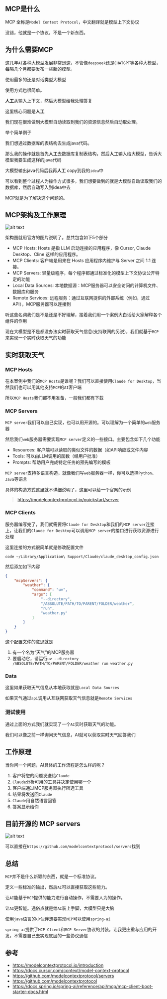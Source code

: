 
## MCP是什么

MCP 全称是`Model Context Protocol`，中文翻译就是模型上下文协议

没错，他就是一个协议，不是一个新东西。


## 为什么需要MCP

这几年`AI`各种大模型发展非常迅速，不管像`deepseek`还是`CHATGPT`等各种大模型，每隔几个月都要发布一些新的模型。

使用最多的还是对话类型大模型


使用方式也很简单。

**人工**从输入上下文，然后大模型给我处理答复

这里核心问题是**人工**

我们现在很难做到大模型自动读取到我们的资源信息然后自动取处理。

举个简单例子

我们想通过数据库的表结构去生成java代码。

那么我的操作就是首先**人工**去数据库复制表结构，然后**人工**输入给大模型，告诉大模型我要生成这样的java代码

大模型输出java代码后我再**人工** copy到我的`idea`中


可以看到整个过程人为操作方式很多，我们想要做到的就是大模型自动读取我们的数据库，然后自动写入到idea中去

MCP就是为了解决这个问题的。



## MCP架构及工作原理

![alt text](images/mcp-architecture.png)

架构图就用官方的图片说明了。总共包含如下5个部分

- MCP Hosts: Hosts 是指 LLM 启动连接的应用程序，像 Cursor, Claude Desktop、Cline 这样的应用程序。
- MCP Clients: 客户端是用来在 Hosts 应用程序内维护与 Server 之间 1:1 连接。
- MCP Servers: 轻量级程序，每个程序都通过标准化的模型上下文协议公开特定的功能
- Local Data Sources: 本地数据源：MCP服务器可以安全访问的计算机文件、数据库和服务
- Remote Services: 远程服务：通过互联网提供的外部系统（例如，通过API），MCP服务器可以连接到


听这些名词我们是不是还是不好理解，接着我们用一个案例大白话给大家解释各个组件的作用

现在大模型是不是都没办法实时获取天气信息(支持联网的另说)，我们就基于`MCP`来实现一个实时获取天气的功能

## 实时获取天气

### MCP Hosts

在本案例中我们的`MCP Hosts`是谁呢？我们可以直接使用`Claude for Desktop`，当然我们也可以用其他支持`MCP`的`AI`客户端


所以`MCP Hosts`我们都不用准备，一般我们都有下载


### MCP Servers

`MCP server`我们可以自己实现，也可以用开源的。可以理解为一个简单的`web`服务器

然后我们`web`服务器需要实现`MCP server`定义的一些接口。主要包含如下几个功能

- Resources: 客户端可以读取的类似文件的数据（如API响应或文件内容
- Tools: 可以由LLM调用的函数（经用户批准）
- Prompts: 帮助用户完成特定任务的预先编写的模板

`MCP server`支持多语言构造，就像我们写`web`服务器一样，你可以选择`Python`、`Java`等语言

具体的构造方式这里就不详细说明了，这里可以给一个官网的示例

> https://modelcontextprotocol.io/quickstart/server


### MCP Clients

服务器编写完了，我们就需要将`Claude for Desktop`和我们的`MCP server`连接上，让我们的`Claude for Desktop`可以调用`MCP server`的接口进行获取资源进行处理

这里连接的方式很简单就是修改配置文件

```shell
code ~/Library/Application\ Support/Claude/claude_desktop_config.json
```

然后添加如下内容

```json
{
    "mcpServers": {
        "weather": {
            "command": "uv",
            "args": [
                "--directory",
                "/ABSOLUTE/PATH/TO/PARENT/FOLDER/weather",
                "run",
                "weather.py"
            ]
        }
    }
}
```

这个配置文件的意思就是
1. 有一个名为“天气”的MCP服务器
2. 要启动它，请运行`uv --directory /ABSOLUTE/PATH/TO/PARENT/FOLDER/weather run weather.py`


### Data

这里如果获取天气信息从本地获取就是`Local Data Sources`

如果天气通过`api`调用从互联网获取天气信息就是`Remote Services`


### 测试使用

通过上面的方式我们就实现了一个`AI`实时获取天气的功能。

我们可以像之前一样询问天气信息，AI就可以获取实时天气回答我们

## 工作原理

当你问一个问题，AI具体的工作流程是怎么样的呢？

1. 客户将您的问题发送给`Claude`
2. `Claude`分析可用的工具并决定使用哪一个
3. 客户端通过MCP服务器执行所选工具
4. 结果将发送回`Claude`
5. `Claude`用自然语言回答
6. 答案显示给你


## 目前开源的 MCP servers

![alt text](images/mcp-reference-servers.png)

可以直接在`https://github.com/modelcontextprotocol/servers`找到

## 总结

`MCP`并不是什么新颖的东西，就是一个标准协议。

定义一些标准的输出，然后`AI`可以直接获取这些能力。

让`AI`能基于`MCP`提供的能力进行自动操作，不需要人为的操作。

让`AI`更智能。通俗点就是给`AI`装上手脚，大模型只是大脑

使用`java`语言的小伙伴想要实现`MCP`可以使用`spring-ai`

`spring-ai`提供了`MCP Client`和`MCP Server`协议的封装。让我更庄重与应用的开发，不需要自己去实现底层的一些协议通信



## 参考

- https://modelcontextprotocol.io/introduction
- https://docs.cursor.com/context/model-context-protocol
- https://github.com/modelcontextprotocol/servers
- https://github.com/modelcontextprotocol
- https://docs.spring.io/spring-ai/reference/api/mcp/mcp-client-boot-starter-docs.html
